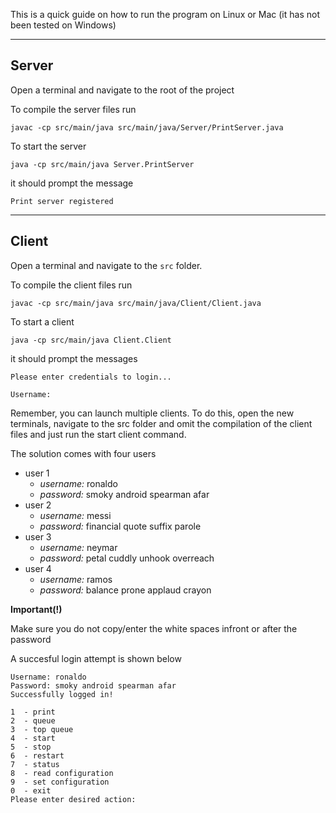 This is a quick guide on how to run the program 
on Linux or Mac (it has not been tested on Windows)
***

## Server

Open a terminal and navigate to the root of the project

To compile the server files run
``` 
javac -cp src/main/java src/main/java/Server/PrintServer.java 
```
To start the server
```
java -cp src/main/java Server.PrintServer
```
it should prompt the message
```
Print server registered
```
***
## Client

Open a terminal and navigate to the ```src``` folder.

To compile the client files run
``` 
javac -cp src/main/java src/main/java/Client/Client.java 
``` 
To start a client
```
java -cp src/main/java Client.Client
```
it should prompt the messages 

```
Please enter credentials to login...

Username:
```
Remember, you can launch multiple clients. To do this, open 
the new terminals, navigate to the src folder and omit the compilation
of the client files and just run the start client command.

The solution comes with four users
* user 1
    - *username:* ronaldo
    - *password:* smoky android spearman afar
* user 2
    - *username:* messi
    - *password:* financial quote suffix parole
* user 3
    - *username:* neymar
    - *password:* petal cuddly unhook overreach
* user 4
    - *username:* ramos
    - *password:* balance prone applaud crayon

**Important(!)**

Make sure you do not copy/enter the white spaces infront or after the password

A succesful login attempt is shown below

```
Username: ronaldo
Password: smoky android spearman afar
Successfully logged in!

1  - print
2  - queue
3  - top queue
4  - start
5  - stop
6  - restart
7  - status
8  - read configuration
9  - set configuration
0  - exit
Please enter desired action: 
```
